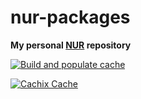 # nur-packages

**My personal [NUR](https://github.com/nix-community/NUR) repository**

[![Build and populate cache](https://github.com/12Boti/nur/actions/workflows/build.yml/badge.svg)](https://github.com/12Boti/nur/actions/workflows/build.yml)

[![Cachix Cache](https://img.shields.io/badge/cachix-12Boti-blue.svg)](https://12Boti.cachix.org)

